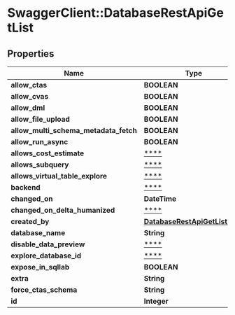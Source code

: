# SwaggerClient::DatabaseRestApiGetList

## Properties
Name | Type | Description | Notes
------------ | ------------- | ------------- | -------------
**allow_ctas** | **BOOLEAN** |  | [optional] 
**allow_cvas** | **BOOLEAN** |  | [optional] 
**allow_dml** | **BOOLEAN** |  | [optional] 
**allow_file_upload** | **BOOLEAN** |  | [optional] 
**allow_multi_schema_metadata_fetch** | **BOOLEAN** |  | [optional] 
**allow_run_async** | **BOOLEAN** |  | [optional] 
**allows_cost_estimate** | [****](.md) |  | [optional] 
**allows_subquery** | [****](.md) |  | [optional] 
**allows_virtual_table_explore** | [****](.md) |  | [optional] 
**backend** | [****](.md) |  | [optional] 
**changed_on** | **DateTime** |  | [optional] 
**changed_on_delta_humanized** | [****](.md) |  | [optional] 
**created_by** | [**DatabaseRestApiGetListUser**](DatabaseRestApiGetListUser.md) |  | [optional] 
**database_name** | **String** |  | 
**disable_data_preview** | [****](.md) |  | [optional] 
**explore_database_id** | [****](.md) |  | [optional] 
**expose_in_sqllab** | **BOOLEAN** |  | [optional] 
**extra** | **String** |  | [optional] 
**force_ctas_schema** | **String** |  | [optional] 
**id** | **Integer** |  | [optional] 


